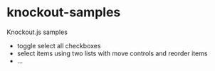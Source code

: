 knockout-samples
================

Knockout.js samples

- toggle select all checkboxes
- select items using two lists with move controls and reorder items
- ...
